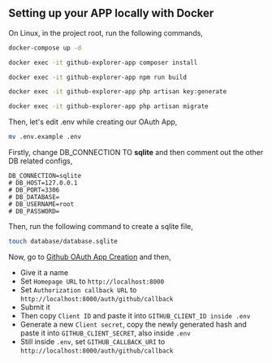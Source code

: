 ## Setting up your APP locally with Docker

On Linux, in the project root, run the following commands,

```bash
docker-compose up -d
```
```bash
docker exec -it github-explorer-app composer install
```
```bash
docker exec -it github-explorer-app npm run build
```
```bash
docker exec -it github-explorer-app php artisan key:generate
```
```bash
docker exec -it github-explorer-app php artisan migrate
```

Then, let's edit .env while creating our OAuth App,

```bash
mv .env.example .env
```
Firstly, change DB_CONNECTION TO **sqlite** and then comment out the other DB related configs,

    DB_CONNECTION=sqlite
    # DB_HOST=127.0.0.1
    # DB_PORT=3306
    # DB_DATABASE=
    # DB_USERNAME=root
    # DB_PASSWORD=

Then, run the following command to create a sqlite file,

```bash
touch database/database.sqlite
```

Now, go to [Github OAuth App Creation](https://github.com/settings/applications/new) and then,

 - Give it a name
 - Set ```Homepage URL``` to ```http://localhost:8000```
 - Set ```Authorization callback URL``` to ```http://localhost:8000/auth/github/callback```
 - Submit it
 - Then copy ```Client ID``` and paste it into ```GITHUB_CLIENT_ID inside .env```
 - Generate a new ```Client secret```, copy the newly generated hash and paste it into ```GITHUB_CLIENT_SECRET```, also inside ```.env```
 - Still inside ```.env```, set ```GITHUB_CALLBACK_URI``` to ```http://localhost:8000/auth/github/callback```